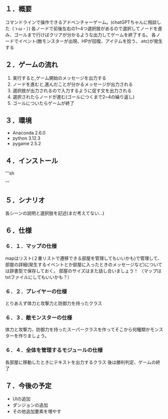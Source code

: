 
## １．概要
コマンドラインで操作できるアドベンチャーゲーム。(chatGPTちゃんに相談した（ゝω・）)
各ノードで前後左右の1~4つ選択肢があるので選択してノードを進み、ゴールまで行けばクリアが分かるような出力してゲームを終了する。
各ノードでイベント(敵モンスターが出現、HPが回復、アイテムを拾う、.etc)が発生する

## ２．ゲームの流れ
1. 実行すると,ゲーム開始のメッセージを出力する
2. ノードを進むと,進んだことが分かるメッセージが出力される
3. 選択肢が出力されるので入力するように促す文を出力される
4. 選択されたらノードが進む(ゴールにつくまで2~4の繰り返し)
5. ゴールについたらゲームが終了

## ３．環境
- Anaconda 2.6.0
- python 3.12.3
- pygame 2.5.2

## ４．インストール
'''sh

'''

## ５．シナリオ
各シーンの説明と選択肢を記述(まだ考えてない...)

## ６．仕様
### ６．１．マップの仕様
mapはリスト(２重リストで遷移できる部屋を管理してもいいかも)で管理して、部屋の詳細(発生するイベントとか部屋に入ったときのメッセージなど)については辞書型で保存しておく。
部屋のサイズはまた話し合いましょう！
（マップはtxtファイルにしてもいいかも？）

### ６．２．プレイヤーの仕様
とりあえず体力と攻撃力と防御力を持ったクラス

### ６．３．敵モンスターの仕様
体力と攻撃力、防御力を持ったスーパークラスを作ってそこから何種類かモンスターを作りましょう。

### ６．４．全体を管理するモジュールの仕様
各部屋に移動したときにテキストを出力するクラス
後は勝利判定、ゲームの終了


## ７．今後の予定
- UIの追加
- ダンジョンの追加
- その他追加要素を増やす
